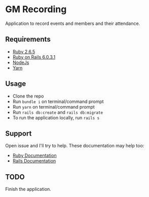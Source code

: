 # GM Recording
Application to record events and members and their attendance.

## Requirements
* [Ruby 2.6.5](https://www.ruby-lang.org/en/downloads/)
* [Ruby on Rails 6.0.3.1](https://rubyonrails.org/)
* [NodeJs](https://nodejs.org/en/download/)
* [Yarn](https://yarnpkg.com/)

## Usage
* Clone the repo
* Run `bundle i` on terminal/command prompt
* Run `yarn` on terminal/command prompt
* Run `rails db:create` and `rails db:migrate`
* To run the application locally, run `rails s`

## Support
Open issue and I'll try to help. These documentation may help too:
* [Ruby Documentation](https://www.ruby-lang.org/en/documentation/)
* [Rails Documentation](https://guides.rubyonrails.org/)

## TODO
Finish the application.
